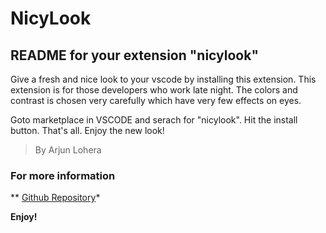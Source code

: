 # NicyLook
## README for your extension "nicylook"
Give a fresh and nice look to your vscode by installing this extension. This extension is for those developers who work late night.
The colors and contrast is chosen very carefully which have very few effects on eyes. 

Goto marketplace in VSCODE and serach for "nicylook". 
Hit the install button.
That's all. Enjoy the new look!

> By Arjun Lohera

### For more information
** [Github Repository](https://github.com/arjunlohera/nicylook.git)*

**Enjoy!**
